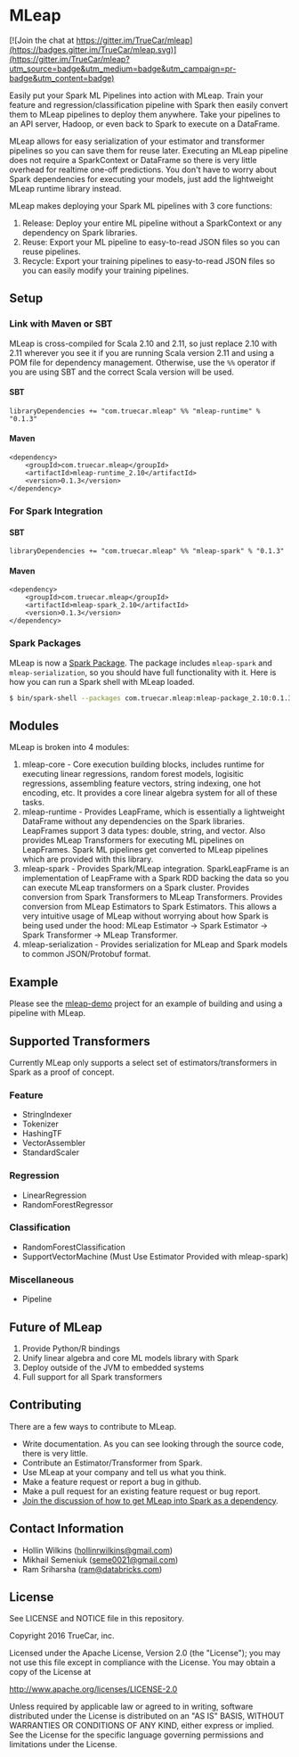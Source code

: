 # MLeap

[![Join the chat at https://gitter.im/TrueCar/mleap](https://badges.gitter.im/TrueCar/mleap.svg)](https://gitter.im/TrueCar/mleap?utm_source=badge&utm_medium=badge&utm_campaign=pr-badge&utm_content=badge)

Easily put your Spark ML Pipelines into action with MLeap. Train your feature and regression/classification pipeline with Spark then easily convert them to MLeap pipelines to deploy them anywhere. Take your pipelines to an API server, Hadoop, or even back to Spark to execute on a DataFrame.

MLeap allows for easy serialization of your estimator and transformer pipelines so you can save them for reuse later. Executing an MLeap pipeline does not require a SparkContext or DataFrame so there is very little overhead for realtime one-off predictions. You don't have to worry about Spark dependencies for executing your models, just add the lightweight MLeap runtime library instead.

MLeap makes deploying your Spark ML pipelines with 3 core functions:

1. Release: Deploy your entire ML pipeline without a SparkContext or any dependency on Spark libraries.
2. Reuse: Export your ML pipeline to easy-to-read JSON files so you can reuse pipelines.
3. Recycle: Export your training pipelines to easy-to-read JSON files so you can easily modify your training pipelines.

## Setup

### Link with Maven or SBT

MLeap is cross-compiled for Scala 2.10 and 2.11, so just replace 2.10 with 2.11 wherever you see it if you are running Scala version 2.11 and using a POM file for dependency management. Otherwise, use the `%%` operator if you are using SBT and the correct Scala version will be used.

#### SBT

```
libraryDependencies += "com.truecar.mleap" %% "mleap-runtime" % "0.1.3"
```

#### Maven

```
<dependency>
    <groupId>com.truecar.mleap</groupId>
    <artifactId>mleap-runtime_2.10</artifactId>
    <version>0.1.3</version>
</dependency>
```

### For Spark Integration

#### SBT

```
libraryDependencies += "com.truecar.mleap" %% "mleap-spark" % "0.1.3"
```

#### Maven

```
<dependency>
    <groupId>com.truecar.mleap</groupId>
    <artifactId>mleap-spark_2.10</artifactId>
    <version>0.1.3</version>
</dependency>
```

### Spark Packages

MLeap is now a [Spark Package](http://spark-packages.org/package/TrueCar/mleap). The package includes `mleap-spark` and `mleap-serialization`, so you should have full functionality with it. Here is how you can run a Spark shell with MLeap loaded.

```bash
$ bin/spark-shell --packages com.truecar.mleap:mleap-package_2.10:0.1.3
```

## Modules

MLeap is broken into 4 modules:

1. mleap-core - Core execution building blocks, includes runtime for executing linear regressions, random forest models, logisitic regressions, assembling feature vectors, string indexing, one hot encoding, etc. It provides a core linear algebra system for all of these tasks.
2. mleap-runtime - Provides LeapFrame, which is essentially a lightweight DataFrame without any dependencies on the Spark libraries. LeapFrames support 3 data types: double, string, and vector. Also provides MLeap Transformers for executing ML pipelines on LeapFrames. Spark ML pipelines get converted to MLeap pipelines which are provided with this library.
3. mleap-spark - Provides Spark/MLeap integration. SparkLeapFrame is an implementation of LeapFrame with a Spark RDD backing the data so you can execute MLeap transformers on a Spark cluster. Provides conversion from Spark Transformers to MLeap Transformers. Provides conversion from MLeap Estimators to Spark Estimators. This allows a very intuitive usage of MLeap without worrying about how Spark is being used under the hood: MLeap Estimator -> Spark Estimator -> Spark Transformer -> MLeap Transformer.
4. mleap-serialization - Provides serialization for MLeap and Spark models to common JSON/Protobuf format.

## Example

Please see the [mleap-demo](https://github.com/TrueCar/mleap-demo) project for an example of building and using a pipeline with MLeap.

## Supported Transformers

Currently MLeap only supports a select set of estimators/transformers in Spark as a proof of concept.

### Feature

* StringIndexer
* Tokenizer
* HashingTF
* VectorAssembler
* StandardScaler

### Regression

* LinearRegression
* RandomForestRegressor

### Classification

* RandomForestClassification
* SupportVectorMachine (Must Use Estimator Provided with mleap-spark)

### Miscellaneous

* Pipeline

## Future of MLeap

1. Provide Python/R bindings
2. Unify linear algebra and core ML models library with Spark
3. Deploy outside of the JVM to embedded systems
4. Full support for all Spark transformers

## Contributing

There are a few ways to contribute to MLeap.

* Write documentation. As you can see looking through the source code, there is very little.
* Contribute an Estimator/Transformer from Spark.
* Use MLeap at your company and tell us what you think.
* Make a feature request or report a bug in github.
* Make a pull request for an existing feature request or bug report.
* [Join the discussion of how to get MLeap into Spark as a dependency](https://gitter.im/combust-ml/mleap).

## Contact Information

* Hollin Wilkins (hollinrwilkins@gmail.com)
* Mikhail Semeniuk (seme0021@gmail.com)
* Ram Sriharsha (ram@databricks.com)

## License

See LICENSE and NOTICE file in this repository.

Copyright 2016 TrueCar, inc.

Licensed under the Apache License, Version 2.0 (the "License");
you may not use this file except in compliance with the License.
You may obtain a copy of the License at

http://www.apache.org/licenses/LICENSE-2.0

Unless required by applicable law or agreed to in writing, software
distributed under the License is distributed on an "AS IS" BASIS,
WITHOUT WARRANTIES OR CONDITIONS OF ANY KIND, either express or implied.
See the License for the specific language governing permissions and
limitations under the License.

